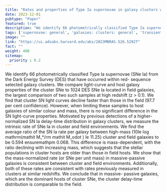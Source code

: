 ```yaml
---
title: "Rates and properties of Type Ia supernovae in galaxy clusters within the dark energy survey"
date: 2023-12-01
pubtype: "Paper"
featured: true
description: "We identify 66 photometrically classified Type Ia supernovae (SNe Ia) from the Dark Energy Survey (DES) that have occurred within red- sequence selected galaxy clusters. We compare light-curve and host galaxy properties of the cluster SNe to 1024 DES SNe Ia located in field galaxies, the largest comparison of two such samples at high redshift (z > 0.1). We find that cluster SN light curves decline faster than those in the field (97.7 per cent confidence). However, when limiting these samples to host galaxies of similar colour and mass, there is no significant difference in the SN light-curve properties. Motivated by previous detections of a higher-normalized SN Ia delay-time distribution in galaxy clusters, we measure the intrinsic rate of SNe Ia in cluster and field environments. We find the average ratio of the SN Ia rate per galaxy between high-mass (10le log mathrm(mathit M_*/rm mathit M_odot ) le 11.25) cluster and field galaxies to be 0.594 ensuremathpm 0.068. This difference is mass-dependent, with the ratio declining with increasing mass, which suggests that the stellar populations in cluster hosts are older than those in field hosts. We show that the mass-normalized rate (or SNe per unit mass) in massive-passive galaxies is consistent between cluster and field environments. Additionally, both of these rates are consistent with rates previously measured in clusters at similar redshifts. We conclude that in massive- passive galaxies, which are the dominant hosts of cluster SNe, the cluster delay-time distribution is comparable to the field."
tags: ['supernovae: general', 'galaxies: clusters: general', 'transients: supernovae', 'Astrophysics - High Energy Astrophysical Phenomena']
image: ""
link: "https://ui.adsabs.harvard.edu/abs/2023MNRAS.526.5292T"
fact: ""
weight: 400
sitemap:
  priority : 0.2
---
```


We identify 66 photometrically classified Type Ia supernovae (SNe Ia) from the Dark Energy Survey (DES) that have occurred within red- sequence selected galaxy clusters. We compare light-curve and host galaxy properties of the cluster SNe to 1024 DES SNe Ia located in field galaxies, the largest comparison of two such samples at high redshift (z > 0.1). We find that cluster SN light curves decline faster than those in the field (97.7 per cent confidence). However, when limiting these samples to host galaxies of similar colour and mass, there is no significant difference in the SN light-curve properties. Motivated by previous detections of a higher-normalized SN Ia delay-time distribution in galaxy clusters, we measure the intrinsic rate of SNe Ia in cluster and field environments. We find the average ratio of the SN Ia rate per galaxy between high-mass (10le log mathrm(mathit M_*/rm mathit M_odot ) le 11.25) cluster and field galaxies to be 0.594 ensuremathpm 0.068. This difference is mass-dependent, with the ratio declining with increasing mass, which suggests that the stellar populations in cluster hosts are older than those in field hosts. We show that the mass-normalized rate (or SNe per unit mass) in massive-passive galaxies is consistent between cluster and field environments. Additionally, both of these rates are consistent with rates previously measured in clusters at similar redshifts. We conclude that in massive- passive galaxies, which are the dominant hosts of cluster SNe, the cluster delay-time distribution is comparable to the field.
